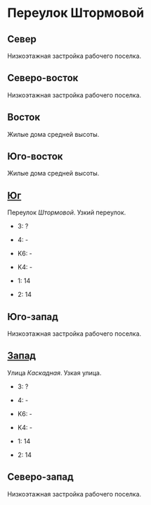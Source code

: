 # Переулок Штормовой

## Север

Низкоэтажная застройка рабочего поселка.

## Северо-восток

Низкоэтажная застройка рабочего поселка.

## Восток

Жилые дома средней высоты.

## Юго-восток

Жилые дома средней высоты.

## [Юг](./10585070.md)

Переулок *Штормовой*.
Узкий переулок.

* 3:    ?
* 4:    -

* K6:   -
* K4:   -
* 1:    14
* 2:    14

## Юго-запад

Низкоэтажная застройка рабочего поселка.

## [Запад](./10580067.md)

Улица *Каскадная*.
Узкая улица.

* 3:    ?
* 4:    -

* K6:   -
* K4:   -
* 1:    14
* 2:    14

## Северо-запад

Низкоэтажная застройка рабочего поселка.
